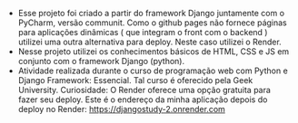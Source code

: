 - Esse projeto foi criado a partir do framework Django juntamente com o PyCharm, versão communit. Como o github pages não fornece páginas para aplicações dinâmicas ( que integram o front com o backend ) utilizei uma outra
alternativa para deploy. Neste caso utilizei o Render. 
- Nesse projeto utilizei os conhecimentos básicos de HTML, CSS e JS em conjunto com o framework Django (python).
- Atividade realizada durante o curso de programação web com Python e Django Framework: Essencial. Tal curso é oferecido pela Geek University.
Curiosidade: O Render oferece uma opção gratuita para fazer seu deploy.
Este é o endereço da minha aplicação depois do deploy no Render: https://djangostudy-2.onrender.com
